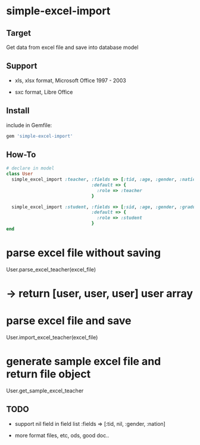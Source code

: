 simple-excel-import
===================


## Target
Get data from excel file and save into database model

## Support
- xls, xlsx format, Microsoft Office 1997 - 2003

- sxc format, Libre Office


## Install
include in Gemfile:

```bash
gem 'simple-excel-import'
```

## How-To

```ruby
# declare in model
class User
  simple_excel_import :teacher, :fields => [:tid, :age, :gender, :nation]
                                :default => {
                                  :role => :teacher
                                }

  simple_excel_import :student, :fields => [:sid, :age, :gender, :graduated]
                                :default => {
                                  :role => :student
                                }
end
```


# parse excel file without saving
User.parse_excel_teacher(excel_file)
# -> return [user, user, user] user array


# parse excel file and save
User.import_excel_teacher(excel_file)

# generate sample excel file and return file object
User.get_sample_excel_teacher



## TODO
- support nil field in field list
:fields => [:tid, nil, :gender, :nation]

- more format files, etc, ods, good doc..


